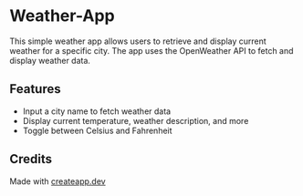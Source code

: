 # Weather-App

This simple weather app allows users to retrieve and display current weather for a specific city. The app uses the OpenWeather API to fetch and display weather data.

## Features

- Input a city name to fetch weather data
- Display current temperature, weather description, and more
- Toggle between Celsius and Fahrenheit

## Credits

Made with [createapp.dev](https://createapp.dev/)
